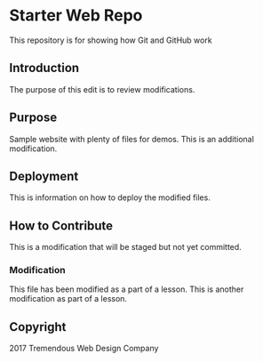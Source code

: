 # Starter Web Repo

This repository is for showing how Git and GitHub work

## Introduction
The purpose of this edit is to review modifications.

## Purpose

Sample website with plenty of files for demos. This is an additional modification.

## Deployment
This is information on how to deploy the modified files.

## How to Contribute
This is a modification that will be staged but not yet committed.

### Modification
This file has been modified as a part of a lesson. This is another modification as part of a lesson.

## Copyright
2017 Tremendous Web Design Company